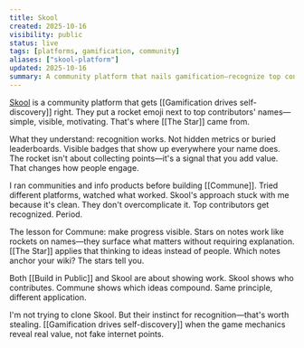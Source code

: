 ```yaml
---
title: Skool
created: 2025-10-16
visibility: public
status: live
tags: [platforms, gamification, community]
aliases: ["skool-platform"]
updated: 2025-10-16
summary: A community platform that nails gamification—recognize top contributors with visible badges, make progress tangible, keep people engaged.
---
```


[Skool](https://www.skool.com) is a community platform that gets [[Gamification drives self-discovery]] right. They put a rocket emoji next to top contributors' names—simple, visible, motivating. That's where [[The Star]] came from.

What they understand: recognition works. Not hidden metrics or buried leaderboards. Visible badges that show up everywhere your name does. The rocket isn't about collecting points—it's a signal that you add value. That changes how people engage.

I ran communities and info products before building [[Commune]]. Tried different platforms, watched what worked. Skool's approach stuck with me because it's clean. They don't overcomplicate it. Top contributors get recognized. Period.

The lesson for Commune: make progress visible. Stars on notes work like rockets on names—they surface what matters without requiring explanation. [[The Star]] applies that thinking to ideas instead of people. Which notes anchor your wiki? The stars tell you.

Both [[Build in Public]] and Skool are about showing work. Skool shows who contributes. Commune shows which ideas compound. Same principle, different application.

I'm not trying to clone Skool. But their instinct for recognition—that's worth stealing. [[Gamification drives self-discovery]] when the game mechanics reveal real value, not fake internet points.
